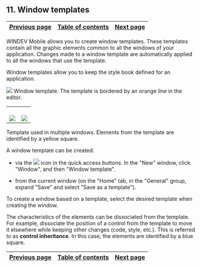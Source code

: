 


## 11. Window templates
			



| [Previous page](../Concepts_WM/1410086897.md) | [Table of contents](../Concepts_WM/1410086964.md) | [Next page](../Concepts_WM/1410086899.md) |
| --- | --- | --- |



<a name="NOTE1"></a>
<a name="NOTE1_1"></a>
WINDEV Mobile allows you to create window templates. These templates contain all the graphic elements common to all the windows of your application.
Changes made to a window template are automatically applied to all the windows that use the template.

Window templates allow you to keep the style book defined for an application.



![](https://doc.pcsoft.fr/en-US/images/image.awp?langid=3&name=P1_Mod%E8le%20fen%EAtre%201.gif&type=thumb)
Window template.
The template is bordered by an orange line in the editor.




|   |   |
| --- | --- |
| <br>![](https://doc.pcsoft.fr/en-US/images/image.awp?langid=3&name=P1_Mod%E8le%20fen%EAtre%202.gif&type=thumb)<br> | <br>![](https://doc.pcsoft.fr/en-US/images/image.awp?langid=3&name=P1_Mod%E8le%20fen%EAtre%203.gif&type=thumb)<br> |

Template used in multiple windows.
Elements from the template are identified by a yellow square.


A window template can be created:

- via the ![](https://doc.pcsoft.fr/en-US/images/image.awp?langid=3&name=P1_ICO_Cr%E9er_cpt.gif)
 icon in the quick access buttons. In the "New" window, click "Window", and then "Window template".

- from the current window (on the "Home" tab, in the "General" group, expand "Save" and select "Save as a template").




To create a window based on a template, select the desired template when creating the window.

The characteristics of the elements can be dissociated from the template. For example, dissociate the position of a control from the template to move it elsewhere while keeping other changes (code, style, etc.). This is referred to as **control inheritance**. In this case, the elements are identified by a blue square.

| [Previous page](../Concepts_WM/1410086897.md) | [Table of contents](../Concepts_WM/1410086964.md) | [Next page](../Concepts_WM/1410086899.md) |
| --- | --- | --- |




